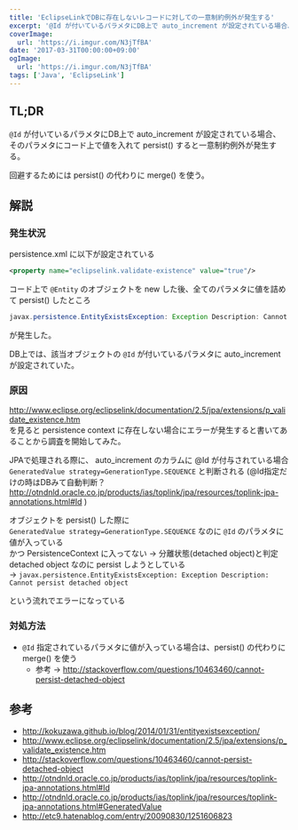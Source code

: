 ```yaml
---
title: 'EclipseLinkでDBに存在しないレコードに対しての一意制約例外が発生する'
excerpt: '@Id が付いているパラメタにDB上で auto_increment が設定されている場合、そのパラメタにコード上で値を入れて persist() すると一意制約例外が発生する。'
coverImage: 
  url: 'https://i.imgur.com/N3jTfBA'
date: '2017-03-31T00:00:00+09:00'
ogImage:
  url: 'https://i.imgur.com/N3jTfBA'
tags: ['Java', 'EclipseLink']
---
```


## TL;DR

`@Id` が付いているパラメタにDB上で auto_increment が設定されている場合、  
そのパラメタにコード上で値を入れて persist() すると一意制約例外が発生する。

回避するためには persist() の代わりに merge() を使う。

## 解説

### 発生状況

persistence.xml に以下が設定されている

```xml
<property name="eclipselink.validate-existence" value="true"/>
```

コード上で `@Entity` のオブジェクトを new した後、全てのパラメタに値を詰めて persist() したところ

```java
javax.persistence.EntityExistsException: Exception Description: Cannot persist detached object
```

が発生した。

DB上では、該当オブジェクトの `@Id` が付いているパラメタに auto_increment が設定されていた。

### 原因

http://www.eclipse.org/eclipselink/documentation/2.5/jpa/extensions/p_validate_existence.htm  
を見ると persistence context に存在しない場合にエラーが発生すると書いてあることから調査を開始してみた。

JPAで処理される際に、 auto_increment のカラムに @Id が付与されている場合  
`GeneratedValue strategy=GenerationType.SEQUENCE` と判断される
(@Id指定だけの時はDBみて自動判断？ http://otndnld.oracle.co.jp/products/ias/toplink/jpa/resources/toplink-jpa-annotations.html#Id )

オブジェクトを persist() した際に  
`GeneratedValue strategy=GenerationType.SEQUENCE` なのに `@Id` のパラメタに値が入っている  
かつ PersistenceContext に入ってない → 分離状態(detached object)と判定  
detached object なのに persist しようとしている  
 → `javax.persistence.EntityExistsException: Exception Description: Cannot persist detached object`

という流れでエラーになっている

### 対処方法

* `@Id` 指定されているパラメタに値が入っている場合は、persist() の代わりに merge() を使う
    - 参考 → http://stackoverflow.com/questions/10463460/cannot-persist-detached-object

## 参考

* http://kokuzawa.github.io/blog/2014/01/31/entityexistsexception/
* http://www.eclipse.org/eclipselink/documentation/2.5/jpa/extensions/p_validate_existence.htm
* http://stackoverflow.com/questions/10463460/cannot-persist-detached-object
* http://otndnld.oracle.co.jp/products/ias/toplink/jpa/resources/toplink-jpa-annotations.html#Id
* http://otndnld.oracle.co.jp/products/ias/toplink/jpa/resources/toplink-jpa-annotations.html#GeneratedValue
* http://etc9.hatenablog.com/entry/20090830/1251606823
